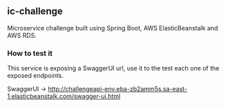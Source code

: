## ic-challenge
Microservice challenge built using Spring Boot, AWS ElasticBeanstalk and AWS RDS.

### How to test it

This service is exposing a SwaggerUI url, use it to the test each one of the exposed endpoints. 

SwaggerUI -> http://challengeapi-env.eba-zb2amm5s.sa-east-1.elasticbeanstalk.com/swagger-ui.html
